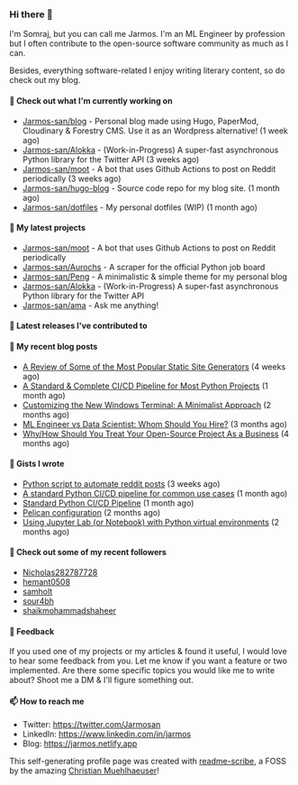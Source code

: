 ### Hi there 👋

I'm Somraj, but you can call me Jarmos. I'm an ML Engineer by profession but I often contribute to the open-source software community as much as I can.

Besides, everything software-related I enjoy writing literary content, so do check out my blog.

#### 👷 Check out what I'm currently working on

- [Jarmos-san/blog](https://github.com/Jarmos-san/blog) - Personal blog made using Hugo, PaperMod, Cloudinary &amp; Forestry CMS. Use it as an Wordpress alternative! (1 week ago)
- [Jarmos-san/Alokka](https://github.com/Jarmos-san/Alokka) - (Work-in-Progress) A super-fast asynchronous Python library for the Twitter API (3 weeks ago)
- [Jarmos-san/moot](https://github.com/Jarmos-san/moot) - A bot that uses Github Actions to post on Reddit periodically (3 weeks ago)
- [Jarmos-san/hugo-blog](https://github.com/Jarmos-san/hugo-blog) - Source code repo for my blog site. (1 month ago)
- [Jarmos-san/dotfiles](https://github.com/Jarmos-san/dotfiles) - My personal dotfiles (WIP) (1 month ago)

#### 🌱 My latest projects

- [Jarmos-san/moot](https://github.com/Jarmos-san/moot) - A bot that uses Github Actions to post on Reddit periodically
- [Jarmos-san/Aurochs](https://github.com/Jarmos-san/Aurochs) - A scraper for the official Python job board
- [Jarmos-san/Peng](https://github.com/Jarmos-san/Peng) - A minimalistic &amp; simple theme for my personal blog
- [Jarmos-san/Alokka](https://github.com/Jarmos-san/Alokka) - (Work-in-Progress) A super-fast asynchronous Python library for the Twitter API
- [Jarmos-san/ama](https://github.com/Jarmos-san/ama) - Ask me anything!

#### 🔭 Latest releases I've contributed to


#### 📜 My recent blog posts

- [A Review of Some of the Most Popular Static Site Generators](https://jarmos.netlify.app/posts/reviewing-popular-static-site-generators/) (4 weeks ago)
- [A Standard	&amp; Complete CI/CD Pipeline for Most Python Projects](https://jarmos.netlify.app/posts/a-standard-ci-cd-pipeline-for-python-projects/) (1 month ago)
- [Customizing the New Windows Terminal: A Minimalist Approach](https://jarmos.netlify.app/posts/customizing-windows-terminal-a-minimalist-approach/) (2 months ago)
- [ML Engineer vs Data Scientist: Whom Should You Hire?](https://jarmos.netlify.app/posts/ml-engineer-vs-data-scientists-who-should-you-choose/) (3 months ago)
- [Why/How Should You Treat Your Open-Source Project As a Business](https://jarmos.netlify.app/posts/treat-your-open-source-project-as-a-business/) (4 months ago)

#### 📓 Gists I wrote

- [Python script to automate reddit posts](https://gist.github.com/438bd3d68fe7bce695fe7f3f4e886dc7) (3 weeks ago)
- [A standard Python CI/CD pipeline for common use cases](https://gist.github.com/a1f219934fd23ad6b915a37dd85a2864) (1 month ago)
- [Standard Python CI/CD Pipeline](https://gist.github.com/4f584ca1f0d0b64880741aef87565d86) (1 month ago)
- [Pelican configuration](https://gist.github.com/7dcb7f00ba2b56cdc38c03f44aa0565d) (2 months ago)
- [Using Jupyter Lab (or Notebook) with Python virtual environments](https://gist.github.com/b0dc5b9fda8d6e91f67a68ada1268cdf) (2 months ago)

#### 👯 Check out some of my recent followers

- [Nicholas282787728](https://github.com/Nicholas282787728)
- [hemant0508](https://github.com/hemant0508)
- [samholt](https://github.com/samholt)
- [sour4bh](https://github.com/sour4bh)
- [shaikmohammadshaheer](https://github.com/shaikmohammadshaheer)

#### 💬 Feedback

If you used one of my projects or my articles & found it useful, I would love to hear some feedback from you. Let me know if you want a feature or two implemented. Are there some specific topics you would like me to write about? Shoot me a DM & I'll figure something out.

#### 📫 How to reach me

- Twitter: https://twitter.com/Jarmosan
- LinkedIn: https://www.linkedin.com/in/jarmos
- Blog: https://jarmos.netlify.app

This self-generating profile page was created with [readme-scribe](https://github.com/muesli/readme-scribe), a FOSS by the amazing [Christian Muehlhaeuser](https://github.com/muesli)!
